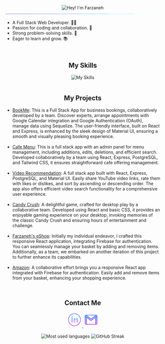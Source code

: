 <div align="center">
  <div>
    <img src="https://readme-typing-svg.demolab.com?font=Operator+Mono&size=37&pause=1000&center=true&vCenter=true&width=600&lines=Hey%2C+I'm+Farzaneh! 👋;Welcome+to+my+Profile! 🌟" alt="Hey! I'm Farzaneh">
    <img src="./assets/line.gif">
  </div>

  <div>
    <ul align="left">
      <li>A Full Stack Web Developer. 👩‍💻</li>
      <li>Passion for coding and collaboration. 🤝</li>
      <li>Strong problem-solving skills. 🧩</li>
      <li>Eager to learn and grow. 📚</li>
    </ul>
  </div>

  <br/>
  <div>
    <h2>My Skills</h2>
    <img src="https://skillicons.dev/icons?i=react,nodejs,express,sequelize,postgres,postman,js,tailwind,materialui,git,html,css" alt="My Skills" />
  </div>

  <br/>
  <div>
    <h2>My Projects</h2>
    <ul align="left">
      <li><a href="https://starter-kit-all6.onrender.com">BookMe</a><span>: This is a Full Stack App for business bookings, collaboratively developed by a team. Discover experts, arrange appointments with Google Calendar integration and Google Authentication (OAuth), manage data using Sequelize. The user-friendly interface, built on React and Express, is enhanced by the sleek design of Material UI, ensuring a smooth and visually pleasing booking experience.</span></li>
      <br/>
      <li><a href="https://teamwork-cafe-menu.netlify.app">Cafe Menu</a><span>: This is a full stack app with an admin panel for menu management, including additions, edits, deletions, and efficient search. Developed collaboratively by a team using React, Express, PostgreSQL, and Tailwind CSS, it ensures straightforward cafe offering management.</span></li>
      <br/>
      <li><a href="https://farzaneh-haghani-video-recommendation.netlify.app">Video Recommendation</a><span>: A full stack app built with React, Express, PostgreSQL, and Material UI. Easily share YouTube video links, rate them with likes or dislikes, and sort by ascending or descending order. The app also offers efficient video search functionality for a comprehensive user experience.</span></li>
      <br/>
      <li><a href="https://teamwork-candycrush.netlify.app">Candy Crush</a><span>: A delightful game, crafted for desktop play by a collaborative team. Developed using React and basic CSS, it provides an enjoyable gaming experience on your desktop, invoking memories of the classic Candy Crush and ensuring hours of entertainment and challenge.</span></li>
      <br/>
      <li><a href="https://cyf-farzaneh-haghani-amazon.netlify.app">Farzaneh's eShop</a><span>: Initially my individual endeavor, I crafted this responsive React application, integrating Firebase for authentication. You can seamlessly manage your basket by adding and removing items. Additionally, as a team, we embarked on another iteration of this project to further enhance its capabilities.</span></li>
      <br/>
      <li><a href="https://london9-amazon-clone-50-react-project.netlify.app">Amazon</a><span>: A collaborative effort brings you a responsive React app integrated with Firebase for authentication. Easily add and remove items from your basket, enhancing your shopping experience.</span></li>
  </div>
  
  <br/>
  <div>
    <h2>Contact Me</h2>
    <a href="https://www.linkedin.com/in/farzaneh-haghani/">
      <img alt="linkedin logo" height="50" width="50" src="./assets/linkedin.png"/>
    </a>
    <a href="mailto:farzaneh.haghani@gmail.com">
      <img alt="gmail logo" height="50" width="50" src="assets/gmail.png" />
    </a>
  </div>

  <br/>
  <img src="https://github-readme-stats2-olive.vercel.app/api/top-langs/?username=farzaneh-haghani&langs_count=6&card_width=500&bg_color=000000&text_color=0079fa&hide_border=true&layout=compact" alt="Most used languages">

  <img src="https://streak-stats.demolab.com/?user=farzaneh-haghani&theme=highcontrast" alt="GitHub Streak">
</div>
